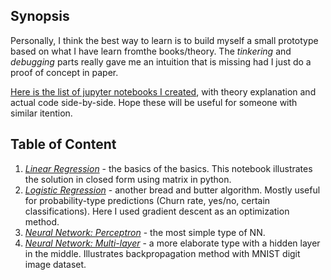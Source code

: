 ## Synopsis

Personally, I think the best way to learn is to build myself a small prototype based on what I have learn fromthe books/theory. The *tinkering* and *debugging* parts really gave me an intuition that is missing had I just do a proof of concept in paper. 


[Here is the list of jupyter notebooks I created](https://github.com/simpleblob/ml_algorithms_stepbystep), with theory explanation and actual code side-by-side. Hope these will be useful for someone with similar itention.
 
## Table of Content

1. *[Linear Regression](https://github.com/simpleblob/ml_algorithms_stepbystep/blob/master/algo_example_linear_regression.ipynb)* - the basics of the basics. This notebook illustrates the solution in closed form using matrix in python.
2. *[Logistic Regression](https://github.com/simpleblob/ml_algorithms_stepbystep/blob/master/algo_example_logistic_regression_and_optimization_methods.ipynb)* - another bread and butter algorithm. Mostly useful for probability-type predictions (Churn rate, yes/no, certain classifications). Here I used gradient descent as an optimization method.
3. *[Neural Network: Perceptron](https://github.com/simpleblob/ml_algorithms_stepbystep/blob/master/algo_example_NN_perceptron.ipynb)* - the most simple type of NN. 
4. *[Neural Network: Multi-layer](https://github.com/simpleblob/ml_algorithms_stepbystep/blob/master/algo_example_NN_multilayer_FNN.ipynb)* - a more elaborate type with a hidden layer in the middle. Illustrates backpropagation method with MNIST digit image dataset.
